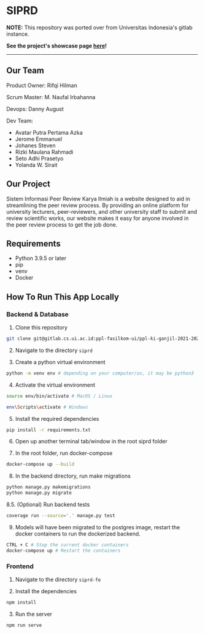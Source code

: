 # SIPRD

**NOTE:** This repository was ported over from Universitas Indonesia's gitlab instance.

**See the project's showcase page [here](https://gallery.cs.ui.ac.id/project/ppl/36b62edd-bdc0-4183-a1f7-c82c0a86eb86)!**

---

## Our Team
Product Owner: Rifqi Hilman

Scrum Master: M. Naufal Irbahanna

Devops: Danny August

Dev Team:
- Avatar Putra Pertama Azka
- Jerome Emmanuel
- Johanes Steven
- Rizki Maulana Rahmadi
- Seto Adhi Prasetyo
- Yolanda W. Sirait

## Our Project
Sistem Informasi Peer Review Karya Ilmiah is a website designed to aid in streamlining the peer review process. By providing an online platform for university lecturers, peer-reviewers, and other university staff to submit and review scientific works, our website makes it easy for anyone involved in the peer review process to get the job done.

## Requirements
- Python 3.9.5 or later
- pip
- venv
- Docker

## How To Run This App Locally
### Backend & Database
1. Clone this repository

```bash
git clone git@gitlab.cs.ui.ac.id:ppl-fasilkom-ui/ppl-ki-ganjil-2021-2022/si-peer-review-dosen/siprd.git
```

2. Navigate to the directory `siprd`

3. Create a python virtual environment

```bash
python -m venv env # depending on your computer/os, it may be python3
```

4. Activate the virtual environment

```bash
source env/bin/activate # MacOS / Linux

env\Scripts\activate # Windows
```

5. Install the required dependencies

```bash
pip install -r requirements.txt
```

6. Open up another terminal tab/window in the root siprd folder

7. In the root folder, run docker-compose
```bash
docker-compose up --build
```

8. In the backend directory, run make migrations

```bash
python manage.py makemigrations
python manage.py migrate
```

8.5. (Optional) Run backend tests

```bash
coverage run --source='.' manage.py test
```

9. Models will have been migrated to the postgres image, restart the docker containers to run the dockerized backend.

```bash
CTRL + C # Stop the current docker containers
docker-compose up # Restart the containers
```

### Frontend
1. Navigate to the directory `siprd-fe`

2. Install the dependencies
```bash
npm install
```

3. Run the server
```bash
npm run serve
```
